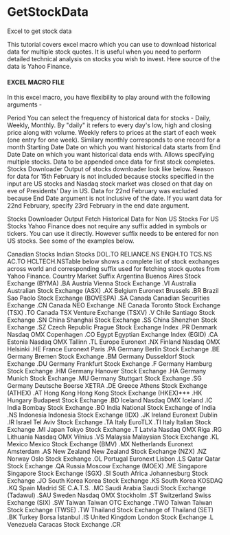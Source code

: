 # GetStockData
Excel to get stock data

This tutorial covers excel macro which you can use to download historical data for multiple stock quotes. It is useful when you need to perform detailed technical analysis on stocks you wish to invest. Here source of the data is Yahoo Finance.


  #### EXCEL MACRO FILE
In this excel macro, you have flexibility to play around with the following arguments -

Period You can select the frequency of historical data for stocks - Daily, Weekly, Monthly. By "daily" it refers to every day's low, high and closing price along with volume. Weekly refers to prices at the start of each week (one entry for one week). Similary monthly corresponds to one record for a month
Starting Date Date on which you want historical data starts from
End Date Date on which you want historical data ends with.
Allows specifying multiple stocks. Data to be appended once data for first stock completes.
Stocks Downloader
Output of stocks downloader look like below.
Reason for data for 15th February is not included because stocks specified in the input are US stocks and Nasdaq stock market was closed on that day on eve of Presidents' Day in US. Data for 22nd February was excluded because End Date argument is not inclusive of the date. If you want data for 22nd February, specify 23rd February in the end date argument.

 
Stocks Downloader Output
Fetch Historical Data for Non US Stocks
For US Stocks Yahoo Finance does not require any suffix added in symbols or tickers. You can use it directly. However suffix needs to be entered for non US stocks. See some of the examples below.








Canadian Stocks	Indian Stocks
DOL.TO	RELIANCE.NS
ENGH.TO	TCS.NS
AC.TO	HCLTECH.NSTable below shows a complete list of stock exchanges across world and corresponding suffix used for fetching stock quotes from Yahoo Finance.
Country	Market	Suffix
Argentina	Buenos Aires Stock Exchange (BYMA)	.BA
Austria	Vienna Stock Exchange	.VI
Australia	Australian Stock Exchange (ASX)	.AX
Belgium	Euronext Brussels	.BR
Brazil	Sao Paolo Stock Exchange (BOVESPA)	.SA
Canada	Canadian Securities Exchange	.CN
Canada	NEO Exchange	.NE
Canada	Toronto Stock Exchange (TSX)	.TO
Canada	TSX Venture Exchange (TSXV)	.V
Chile	Santiago Stock Exchange	.SN
China	Shanghai Stock Exchange	.SS
China	Shenzhen Stock Exchange	.SZ
Czech Republic	Prague Stock Exchange Index	.PR
Denmark	Nasdaq OMX Copenhagen	.CO
Egypt	Egyptian Exchange Index (EGID)	.CA
Estonia	Nasdaq OMX Tallinn	.TL
Europe	Euronext	.NX
Finland	Nasdaq OMX Helsinki	.HE
France	Euronext Paris	.PA
Germany	Berlin Stock Exchange	.BE
Germany	Bremen Stock Exchange	.BM
Germany	Dusseldorf Stock Exchange	.DU
Germany	Frankfurt Stock Exchange	.F
Germany	Hamburg Stock Exchange	.HM
Germany	Hanover Stock Exchange	.HA
Germany	Munich Stock Exchange	.MU
Germany	Stuttgart Stock Exchange	.SG
Germany	Deutsche Boerse XETRA	.DE
Greece	Athens Stock Exchange (ATHEX)	.AT
Hong Kong	Hong Kong Stock Exchange (HKEX)***	.HK
Hungary	Budapest Stock Exchange	.BD
Iceland	Nasdaq OMX Iceland	.IC
India	Bombay Stock Exchange	.BO
India	National Stock Exchange of India	.NS
Indonesia	Indonesia Stock Exchange (IDX)	.JK
Ireland	Euronext Dublin	.IR
Israel	Tel Aviv Stock Exchange	.TA
Italy	EuroTLX	.TI
Italy	Italian Stock Exchange	.MI
Japan	Tokyo Stock Exchange	.T
Latvia	Nasdaq OMX Riga	.RG
Lithuania	Nasdaq OMX Vilnius	.VS
Malaysia	Malaysian Stock Exchange	.KL
Mexico	Mexico Stock Exchange (BMV)	.MX
Netherlands	Euronext Amsterdam	.AS
New Zealand	New Zealand Stock Exchange (NZX)	.NZ
Norway	Oslo Stock Exchange	.OL
Portugal	Euronext Lisbon	.LS
Qatar	Qatar Stock Exchange	.QA
Russia	Moscow Exchange (MOEX)	.ME
Singapore	Singapore Stock Exchange (SGX)	.SI
South Africa	Johannesburg Stock Exchange	.JO
South Korea	Korea Stock Exchange	.KS
South Korea	KOSDAQ	.KQ
Spain	Madrid SE C.A.T.S.	.MC
Saudi Arabia	Saudi Stock Exchange (Tadawul)	.SAU
Sweden	Nasdaq OMX Stockholm	.ST
Switzerland	Swiss Exchange (SIX)	.SW
Taiwan	Taiwan OTC Exchange	.TWO
Taiwan	Taiwan Stock Exchange (TWSE)	.TW
Thailand	Stock Exchange of Thailand (SET)	.BK
Turkey	Borsa İstanbul	.IS
United Kingdom	London Stock Exchange	.L
Venezuela	Caracas Stock Exchange	.CR

 
